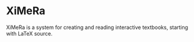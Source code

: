 # XiMeRa

XiMeRa is a system for creating and reading interactive textbooks, starting with LaTeX source.

